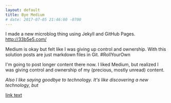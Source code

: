 ```yaml
---
layout: default
title: Bye Medium
# date: 2017-07-05 21:46:00 -0700
---
```


I made a new microblog thing using Jekyll and GitHub Pages. http://33b5e5.com/

Medium is okay but felt like I was giving up control and ownership. With this solution posts are just markdown files in Git. #RollYourOwn

I'm going to post longer content there now. I liked Medium, but realized I was giving control and ownership of my (precious, mostly unread) content.

*Also I like saying goodbye to technology. It's like discovering a new technology, but*

[link text](https://example.com/blah)
